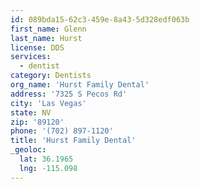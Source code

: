 ```yaml
---
id: 089bda15-62c3-459e-8a43-5d328edf063b
first_name: Glenn
last_name: Hurst
license: DDS
services:
  - dentist
category: Dentists
org_name: 'Hurst Family Dental'
address: '7325 S Pecos Rd'
city: 'Las Vegas'
state: NV
zip: '89120'
phone: '(702) 897-1120'
title: 'Hurst Family Dental'
_geoloc:
  lat: 36.1965
  lng: -115.098
---
```

